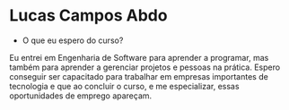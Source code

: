 # Lucas Campos Abdo

- O que eu espero do curso?

Eu entrei em Engenharia de Software para aprender a programar, mas também para aprender a gerenciar projetos e pessoas na prática. Espero conseguir ser capacitado para trabalhar em empresas importantes de tecnologia e que ao concluir o curso, e me especializar, essas oportunidades de emprego apareçam.